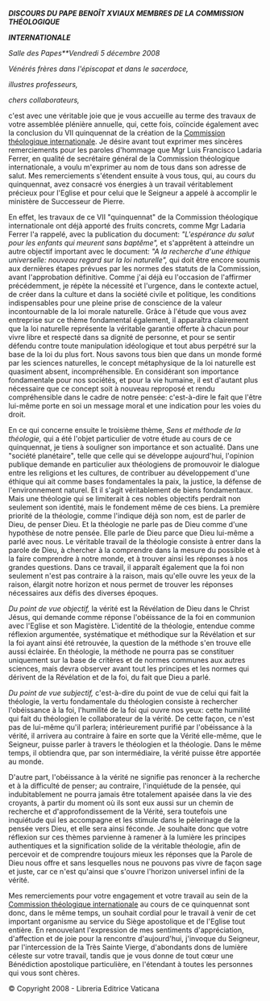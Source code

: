***DISCOURS DU PAPE BENOÎT XVI******AUX MEMBRES DE LA COMMISSION THÉOLOGIQUE***

***INTERNATIONALE***

*Salle des Papes**Vendredi 5 décembre 2008*

*Vénérés frères dans l'épiscopat et dans le sacerdoce,*

*illustres professeurs,*

*chers collaborateurs,*

c'est avec une véritable joie que je vous accueille au terme des travaux de votre assemblée plénière annuelle, qui, cette fois, coïncide également avec la conclusion du VII quinquennat de la création de la [Commission théologique internationale](http://www.vatican.va/roman_curia/congregations/cfaith/cti_index_fr.htm). Je désire avant tout exprimer mes sincères remerciements pour les paroles d'hommage que Mgr Luis Francisco Ladaria Ferrer, en qualité de secrétaire général de la Commission théologique internationale, a voulu m'exprimer au nom de tous dans son adresse de salut. Mes remerciements s'étendent ensuite à vous tous, qui, au cours du quinquennat, avez consacré vos énergies à un travail véritablement précieux pour l'Eglise et pour celui que le Seigneur a appelé à accomplir le ministère de Successeur de Pierre.

En effet, les travaux de ce VII "quinquennat" de la Commission théologique internationale ont déjà apporté des fruits concrets, comme Mgr Ladaria Ferrer l'a rappelé, avec la publication du document: *"L'espérance du salut pour les enfants qui meurent sans baptême",* et s'apprêtent à atteindre un autre objectif important avec le document: *"A la recherche d'une éthique universelle: nouveau regard sur la loi naturelle",* qui doit être encore soumis aux dernières étapes prévues par les normes des statuts de la Commission, avant l'approbation définitive. Comme j'ai déjà eu l'occasion de l'affirmer précédemment, je répète la nécessité et l'urgence, dans le contexte actuel, de créer dans la culture et dans la société civile et politique, les conditions indispensables pour une pleine prise de conscience de la valeur incontournable de la loi morale naturelle. Grâce à l'étude que vous avez entreprise sur ce thème fondamental également, il apparaîtra clairement que la loi naturelle représente la véritable garantie offerte à chacun pour vivre libre et respecté dans sa dignité de personne, et pour se sentir défendu contre toute manipulation idéologique et tout abus perpétré sur la base de la loi du plus fort. Nous savons tous bien que dans un monde formé par les sciences naturelles, le concept métaphysique de la loi naturelle est quasiment absent, incompréhensible. En considérant son importance fondamentale pour nos sociétés, et pour la vie humaine, il est d'autant plus nécessaire que ce concept soit à nouveau reproposé et rendu compréhensible dans le cadre de notre pensée: c'est-à-dire le fait que l'être lui-même porte en soi un message moral et une indication pour les voies du droit.

En ce qui concerne ensuite le troisième thème, *Sens et méthode de la théologie,* qui a été l'objet particulier de votre étude au cours de ce quinquennat, je tiens à souligner son importance et son actualité. Dans une "société planétaire", telle que celle qui se développe aujourd'hui, l'opinion publique demande en particulier aux théologiens de promouvoir le dialogue entre les religions et les cultures, de contribuer au développement d'une éthique qui ait comme bases fondamentales la paix, la justice, la défense de l'environnement naturel. Et il s'agit véritablement de biens fondamentaux. Mais une théologie qui se limiterait à ces nobles objectifs perdrait non seulement son identité, mais le fondement même de ces biens. La première priorité de la théologie, comme l'indique déjà son nom, est de parler de Dieu, de penser Dieu. Et la théologie ne parle pas de Dieu comme d'une hypothèse de notre pensée. Elle parle de Dieu parce que Dieu lui-même a parlé avec nous. Le véritable travail de la théologie consiste à entrer dans la parole de Dieu, à chercher à la comprendre dans la mesure du possible et à la faire comprendre à notre monde, et à trouver ainsi les réponses à nos grandes questions. Dans ce travail, il apparaît également que la foi non seulement n'est pas contraire à la raison, mais qu'elle ouvre les yeux de la raison, élargit notre horizon et nous permet de trouver les réponses nécessaires aux défis des diverses époques.

*Du point de vue objectif,* la vérité est la Révélation de Dieu dans le Christ Jésus, qui demande comme réponse l'obéissance de la foi en communion avec l'Eglise et son Magistère. L'identité de la théologie, entendue comme réflexion argumentée, systématique et méthodique sur la Révélation et sur la foi ayant ainsi été retrouvée, la question de la méthode s'en trouve elle aussi éclairée. En théologie, la méthode ne pourra pas se constituer uniquement sur la base de critères et de normes communes aux autres sciences, mais devra observer avant tout les principes et les normes qui dérivent de la Révélation et de la foi, du fait que Dieu a parlé.

*Du point de vue subjectif,* c'est-à-dire du point de vue de celui qui fait la théologie, la vertu fondamentale du théologien consiste à rechercher l'obéissance à la foi, l'humilité de la foi qui ouvre nos yeux: cette humilité qui fait du théologien le collaborateur de la vérité. De cette façon, ce n'est pas de lui-même qu'il parlera; intérieurement purifié par l'obéissance à la vérité, il arrivera au contraire à faire en sorte que la Vérité elle-même, que le Seigneur, puisse parler à travers le théologien et la théologie. Dans le même temps, il obtiendra que, par son intermédiaire, la vérité puisse être apportée au monde.

D'autre part, l'obéissance à la vérité ne signifie pas renoncer à la recherche et à la difficulté de penser; au contraire, l'inquiétude de la pensée, qui indubitablement ne pourra jamais être totalement apaisée dans la vie des croyants, à partir du moment où ils sont eux aussi sur un chemin de recherche et d'approfondissement de la Vérité, sera toutefois une inquiétude qui les accompagne et les stimule dans le pèlerinage de la pensée vers Dieu, et elle sera ainsi féconde. Je souhaite donc que votre réflexion sur ces thèmes parvienne à ramener à la lumière les principes authentiques et la signification solide de la véritable théologie, afin de percevoir et de comprendre toujours mieux les réponses que la Parole de Dieu nous offre et sans lesquelles nous ne pouvons pas vivre de façon sage et juste, car ce n'est qu'ainsi que s'ouvre l'horizon universel infini de la vérité.

Mes remerciements pour votre engagement et votre travail au sein de la [Commission théologique internationale](http://www.vatican.va/roman_curia/congregations/cfaith/cti_index_fr.htm) au cours de ce quinquennat sont donc, dans le même temps, un souhait cordial pour le travail à venir de cet important organisme au service du Siège apostolique et de l'Eglise tout entière. En renouvelant l'expression de mes sentiments d'appréciation, d'affection et de joie pour la rencontre d'aujourd'hui, j'invoque du Seigneur, par l'intercession de la Très Sainte Vierge, d'abondants dons de lumière céleste sur votre travail, tandis que je vous donne de tout cœur une Bénédiction apostolique particulière, en l'étendant à toutes les personnes qui vous sont chères.

© Copyright 2008 - Libreria Editrice Vaticana